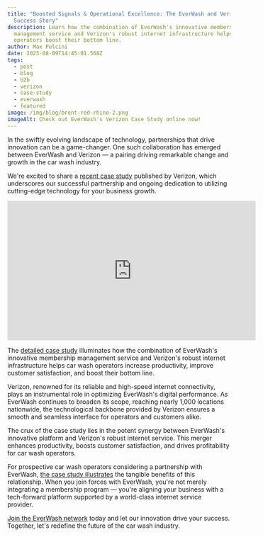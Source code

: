 ```yaml
---
title: "Boosted Signals & Operational Excellence: The EverWash and Verizon
  Success Story"
description: Learn how the combination of EverWash's innovative membership
  management service and Verizon's robust internet infrastructure helps car wash
  operators boost their bottom line.
author: Max Pulcini
date: 2023-08-09T14:45:01.568Z
tags:
  - post
  - blog
  - b2b
  - verizon
  - case-study
  - everwash
  - featured
image: /img/blog/brent-red-rhino-2.png
imageAlt: Check out EverWash's Verizon Case Study online now!
---
```

In the swiftly evolving landscape of technology, partnerships that drive innovation can be a game-changer. One such collaboration has emerged between EverWash and Verizon — a pairing driving remarkable change and growth in the car wash industry.

We're excited to share a [recent case study](https://www.verizon.com/business/resources/customer-success-stories/improving-car-wash-technology/) published by Verizon, which underscores our successful partnership and ongoing dedication to utilizing cutting-edge technology for your business growth.

<iframe width="560" height="315" src="https://www.youtube.com/embed/Esi1c9qU_oU" title="YouTube video player" frameborder="0" allow="accelerometer; autoplay; clipboard-write; encrypted-media; gyroscope; picture-in-picture; web-share" allowfullscreen></iframe>

The [detailed case study](https://www.verizon.com/business/resources/customer-success-stories/improving-car-wash-technology/) illuminates how the combination of EverWash's innovative membership management service and Verizon's robust internet infrastructure helps car wash operators increase productivity, improve customer satisfaction, and boost their bottom line. 

Verizon, renowned for its reliable and high-speed internet connectivity, plays an instrumental role in optimizing EverWash's digital performance. As EverWash continues to broaden its scope, reaching nearly 1,000 locations nationwide, the technological backbone provided by Verizon ensures a smooth and seamless interface for operators and customers alike.

The crux of the case study lies in the potent synergy between EverWash's innovative platform and Verizon's robust internet service. This merger enhances productivity, boosts customer satisfaction, and drives profitability for car wash operators. 

For prospective car wash operators considering a partnership with EverWash, [the case study illustrates](https://www.verizon.com/business/resources/customer-success-stories/improving-car-wash-technology/) the tangible benefits of this relationship. When you join forces with EverWash, you're not merely integrating a membership program — you're aligning your business with a tech-forward platform supported by a world-class internet service provider. 

[Join the EverWash network](https://www.everwash.com/wash-owners) today and let our innovation drive your success. Together, let's redefine the future of the car wash industry.